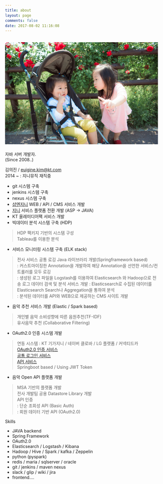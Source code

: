 ```yaml
---
title: about
layout: page
comments: false
date: 2017-08-02 11:16:08
---
```

![daughters](profile.jpg)
---
자바 서버 개발자.   
(Since 2008..)

김의진 / euigine.kim@kt.com   
2014 ~ : 지니뮤직 재직중
 - git 시스템 구축
 - jenkins 시스템 구축
 - nexus 시스템 구축
 - [샵엔지니](http://shop.genie.co.kr) WEB / API / CMS 서비스 개발
 - [지니](http://www.genie.co.kr) 서비스 플랫폼 전환 개발 (ASP -> JAVA)
 - KT 올레미디어팩 서비스 개발
 - 빅데이터 분석 시스템 구축 (HDP)
  > HDP 팩키지 기반의 시스템 구성   
  > Tableau를 이용한 분석
 - 서비스 모니터링 시스템 구축 (ELK stack)
  > 전사 서비스 공통 로깅 Java 라이브러리 개발(Springframework based)   
    : 커스트마이징한 Annotation을 개발하여 해당 Annotation을 선언한 서비스/컨트롤러를 모두 로깅   
    : 생성된 로그 파일을 Logstash를 이용하여 Elasticsearch 와 Hadoop으로 전송
  > 로그 데이터 검색 및 분석 서비스 개발
    : Elasticsearch로 수집된 데이터를 Elasticsearch Search나 Aggregation을 통하여 분석   
    : 분석된 데이터를 API와 WEB으로 제공하는 CMS 사이트 개발   
 - 음악 추천 서비스 개발 (Elastic / Spark based)
  > 개인별 음악 소비성향에 따른 음원추천(TF-IDF)   
  > 유사음악 추천 (Collaborative Filtering)
 - OAuth2.0 인증 시스템 개발
  > 연동 시스템 : KT 기가지니 / 네이버 클로바 / LG 플랫폼 / 커넥티드카   
  > [OAuth2.0 인증 서비스](https://auth.genie.co.kr/oauth/authorize)   
  > [공통 로그인 서비스](https://accounts.genie.co.kr)   
  > [API 서비스](https://apis.genie.co.kr)   
  > Springboot based / Using JWT Token
 - 음악 Open API 플랫폼 개발
  > MSA 기반의 플랫폼 개발   
  > 전사 개발팀 공용 Datastore Library 개발   
  > API 인증   
   : 단순 조회성 API (Basic Auth)   
   : 회원 데이터 기반 API (OAuth2.0)


Skills
- JAVA backend
- Spring Framework
- OAuth2.0
- Elasticsearch / Logstash / Kibana
- Hadoop / Hive / Spark / kafka / Zeppelin
- python (pyspark)
- redis / maria / sqlserver / oracle
- git / jenkins / maven nexus
- slack / glip / wiki / jira
- frontend....
